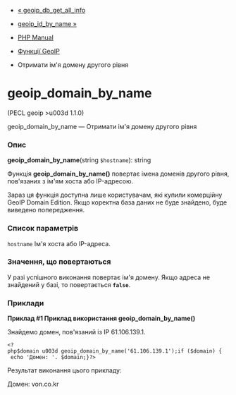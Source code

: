 - [« geoip_db_get_all_info](function.geoip-db-get-all-info.md)
- [geoip_id_by_name »](function.geoip-id-by-name.md)

- [PHP Manual](index.md)
- [Функції GeoIP](ref.geoip.md)
- Отримати ім'я домену другого рівня

# geoip_domain_by_name

(PECL geoip \>u003d 1.1.0)

geoip_domain_by_name — Отримати ім'я домену другого рівня

### Опис

**geoip_domain_by_name**(string `$hostname`): string

Функція **geoip_domain_by_name()** повертає імена доменів другого
рівня, пов'язаних з ім'ям хоста або IP-адресою.

Зараз ця функція доступна лише користувачам, які купили комерційну
GeoIP Domain Edition. Якщо коректна база даних не
буде знайдено, буде виведено попередження.

### Список параметрів

`hostname`
Ім'я хоста або IP-адреса.

### Значення, що повертаються

У разі успішного виконання повертає ім'я домену. Якщо адреса не
знайдений у базі, то повертається **`false`**.

### Приклади

**Приклад #1 Приклад використання **geoip_domain_by_name()****

Знайдемо домен, пов'язаний із IP 61.106.139.1.

` <?php$domain u003d geoip_domain_by_name('61.106.139.1');if ($domain) {   echo 'Домен: '. $domain;}?> `

Результат виконання цього прикладу:

Домен: von.co.kr

